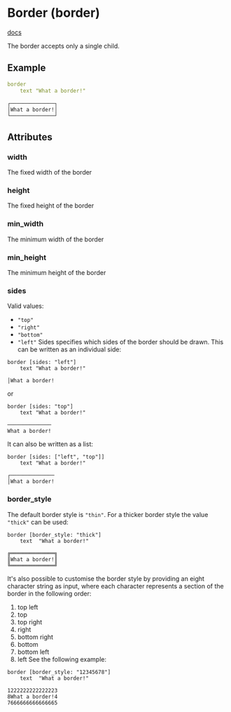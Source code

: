 # Border (border)
[docs](https://togglebyte.github.io/anathema-guide/templates/elements/border.html)

The border accepts only a single child.
## Example
```yaml
border
    text "What a border!"
```
```
┌──────────────┐
│What a border!│
└──────────────┘
```
## Attributes
### width
The fixed width of the border

### height
The fixed height of the border

### min_width
The minimum width of the border

### min_height
The minimum height of the border

### sides
Valid values:
- `"top"`
- `"right"`
- `"bottom"`
- `"left"`
  Sides specifies which sides of the border should be drawn.
  This can be written as an individual side:
```
border [sides: "left"]
    text "What a border!"
```
```
│What a border!
```
or
```
border [sides: "top"]
    text "What a border!"
```
```
──────────────
What a border!
```
It can also be written as a list:

```
border [sides: ["left", "top"]]
    text "What a border!"
```
```
┌──────────────
│What a border!
```
### border_style
The default border style is `"thin"`.
For a thicker border style the value `"thick"` can be used:
```
border [border_style: "thick"]
    text  "What a border!"
```
```
╔══════════════╗
║What a border!║
╚══════════════╝
```
It's also possible to customise the border style by providing an eight character string as input, where each character represents a section of the border in the following order:

1. top left
1. top
1. top right
1. right
1. bottom right
1. bottom
1. bottom left
1. left
   See the following example:
```
border [border_style: "12345678"]
    text  "What a border!"
```
```
1222222222222223
8What a border!4
7666666666666665
```
